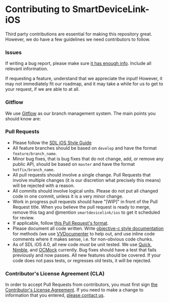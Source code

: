 # Contributing to SmartDeviceLink-iOS

Third party contributions are essential for making this repository great. However, we do have a few guidelines we need contributors to follow.

### Issues
If writing a bug report, please make sure [it has enough info](http://yourbugreportneedsmore.info). Include all relevant information. 

If requesting a feature, understand that we appreciate the input! However, it may not immediately fit our roadmap, and it may take a while for us to get to your request, if we are able to at all.

### Gitflow
We use [Gitflow](https://www.atlassian.com/git/tutorials/comparing-workflows/feature-branch-workflow) as our branch management system. The main points you should know are:

### Pull Requests
* Please follow the [SDL iOS Style Guide](https://github.com/smartdevicelink/SmartDeviceLink-iOS/wiki/Objective-C-Style-Guide)
* All feature branches should be based on `develop` and have the format `feature/branch_name`.
* Minor bug fixes, that is bug fixes that do not change, add, or remove any public API, should be based on `master` and have the format `hotfix/branch_name`.
* All pull requests should involve a single change. Pull Requests that involve multiple changes (it is our discretion what precisely this means) will be rejected with a reason.
* All commits should involve logical units. Please do not put all changed code in one commit, unless it is a very minor change.
* Work in progress pull requests should have "[WIP]" in front of the Pull Request title. When you believe the pull request is ready to merge, remove this tag and @mention `smartdevicelink/ios` to get it scheduled for review.
* If applicable, follow [this Pull Request's format](https://github.com/smartdevicelink/SmartDeviceLink-iOS/pull/45).
* Please document all code written. Write [objective-c style documentation](http://nshipster.com/documentation/) for methods (we use [VVDocumenter](https://github.com/onevcat/VVDocumenter-Xcode) to help out, and use inline code comments where it makes sense, i.e. for non-obvious code chunks.
* As of SDL iOS 4.0, all new code *must* be unit tested. We use [Quick](https://github.com/Quick/Quick), [Nimble](https://github.com/Quick/Nimble), and [OCMock](http://ocmock.org) currently. Bug fixes should have a test that fails previously and now passes. All new features should be covered. If your code does not pass tests, or regresses old tests, it will be rejected.

### Contributor's License Agreement (CLA)
In order to accept Pull Requests from contributors, you must first sign [the Contributor's License Agreement](https://docs.google.com/forms/d/1VNR8EUd5b46cQ7uNbCq1fJmnu0askNpUp5dudLKRGpU/viewform). If you need to make a change to information that you entered, [please contact us](mailto:justin@livio.io).
